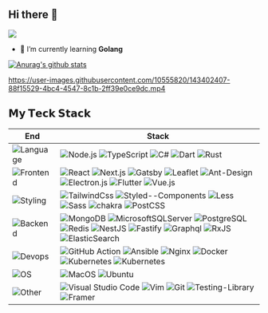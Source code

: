## Hi there 👋

![](https://visitor-badge.glitch.me/badge?page_id=szy0syz.szy0syz)

- 🌱 I’m currently learning **Golang**

[![Anurag's github stats](https://github-readme-stats.vercel.app/api?username=szy0syz&count_private=true&theme=cobalt&show_icons=true)](https://github.com/szy0syz)

https://user-images.githubusercontent.com/10555820/143402407-88f15529-4bc4-4547-8c1b-2ff39e0ce9dc.mp4

## 𝗠𝘆 𝗧𝗲𝗰𝗸 𝗦𝘁𝗮𝗰𝗸

| End                                                          | Stack                                                        |
| ------------------------------------------------------------ | ------------------------------------------------------------ |
| ![Language](https://img.shields.io/badge/-Language-black?style=flat) | ![Node.js](https://img.shields.io/badge/-Node.js-white?style=flat&logo=node.js) ![TypeScript](https://img.shields.io/badge/-TypeScript-white?style=flat&logo=typescript) ![C#](https://img.shields.io/badge/C%23-239120?style=flat-square&logo=c-sharp) ![Dart](https://img.shields.io/badge/Dart-0175C2?style=flat&logo=dart&logoColor=white) ![Rust](https://img.shields.io/badge/-Rust-%234B275F?style=flat&logo=rust) |
| ![Frontend](https://img.shields.io/badge/-Frontend-black?style=flat) | ![React](https://img.shields.io/badge/-React-%2361dafb?style=flat&logo=react&logoColor=000000) ![Next.js](https://img.shields.io/badge/-Next.js-000000?style=flat&logo=next.js&logoColor=white) ![Gatsby](https://img.shields.io/badge/-Gatsby-663399?style=flat&logo=gatsby&logoColor=white) ![Leaflet](https://img.shields.io/badge/-Leaflet-199900?style=flat&logo=leaflet&logoColor=white) ![Ant-Design](https://img.shields.io/badge/-AntDesign-%230170FE?style=flat&logo=ant-design&logoColor=white) ![Electron.js](https://img.shields.io/badge/Electron-191970?style=flat&logo=Electron&logoColor=white) ![Flutter](https://img.shields.io/badge/Flutter-02569B?style=flat&logo=flutter&logoColor=white) ![Vue.js](https://img.shields.io/badge/-Vue-4fc08d?style=flat&logo=Vue.js&logoColor=fff) |
| ![Styling](https://img.shields.io/badge/-Styling-black?style=flat) | ![TailwindCss](https://img.shields.io/badge/-TailwindCss-%2338b2ac?style=flat&logo=tailwind-css&logoColor=ffffff) ![Styled--Components](https://img.shields.io/badge/styled--components-DB7093?style=flat&logo=styled-components&logoColor=white) ![Less](https://img.shields.io/badge/-Less-1d365d?style=flat&logo=less&logoColor=white) ![Sass](https://img.shields.io/badge/-Sass-c69?style=flat&logo=sass&logoColor=white) ![chakra](https://img.shields.io/badge/-ChakraUI-%235CC0C1?style=flat&logo=chakra-ui&logoColor=ffffff) ![PostCSS](https://img.shields.io/badge/-PostCSS-dd3a0a?style=flat&logo=postcss&logoColor=white) |
| ![Backend](https://img.shields.io/badge/-Backend-black?style=flat) | ![MongoDB](https://img.shields.io/badge/MongoDB-%234ea94b.svg?style=flat&logo=mongodb&logoColor=white) ![MicrosoftSQLServer](https://img.shields.io/badge/SQL%20Sever-CC2927?style=flat&logo=microsoft%20sql%20server&logoColor=white)   ![PostgreSQL](https://img.shields.io/badge/PostgreSQL-316192?style=flat&logo=postgresql&logoColor=white) ![Redis](https://img.shields.io/badge/-Redis-white?style=flat&logo=Redis) ![NestJS](https://img.shields.io/badge/-NestJS-white?style=flat&logo=NestJS&logoColor=333) ![Fastify](https://img.shields.io/badge/-Fastify-white?style=flat&logo=fastify&logoColor=333) ![Graphql](https://img.shields.io/badge/-GraphQL-%23e10098?style=flat&logo=graphql&logoColor=#ffffff) ![RxJS](https://img.shields.io/badge/rxjs-%23B7178C.svg?style=flat&logo=reactivex&logoColor=white) ![ElasticSearch](https://img.shields.io/badge/-ElasticSearch-005571?style=flat&logo=elasticsearch) |
| ![Devops](https://img.shields.io/badge/-Devops-black?style=flat) | ![GitHub Action](https://img.shields.io/badge/-GitHub_Actions-black?style=flat&logo=github) ![Ansible](https://img.shields.io/badge/Ansible-%231A1918.svg?style=flat&logo=Ansible&logoColor=white) ![Nginx](https://img.shields.io/badge/-Nginx-CEF1D1?style=flat&logo=nginx) ![Docker](https://img.shields.io/badge/-Docker-cbe3f2?style=flat&logo=docker) ![Kubernetes](https://img.shields.io/badge/-Kubernetes-cbe3f2?style=flat&logo=kubernetes) ![Kubernetes](https://img.shields.io/badge/Skaffold-cbe3f2?style=flat&logo=kubernetes) |
| ![OS](https://img.shields.io/badge/-OS-black?style=flat)     | ![MacOS](https://img.shields.io/badge/-MacOS-white?style=flat&logo=macos&logoColor=333) ![Ubuntu](https://img.shields.io/badge/Ubuntu-E95420?style=flat&logo=ubuntu&logoColor=white) |
| ![Other](https://img.shields.io/badge/-Ohter-black?style=flat) | ![Visual Studio Code](https://img.shields.io/badge/-VS_Code-007ACC?style=flat&logo=Visual-Studio-Code) ![Vim](https://img.shields.io/badge/VIM-%2311AB00.svg?style=flat&logo=vim&logoColor=white) ![Git](https://img.shields.io/badge/-Git-black?style=flat&logo=git) ![Testing-Library](https://img.shields.io/badge/-TestingLibrary-%23E33332?style=flat&logo=testing-library&logoColor=white) ![Framer](https://img.shields.io/badge/Framer-black?style=flat&logo=framer&logoColor=blue) |
